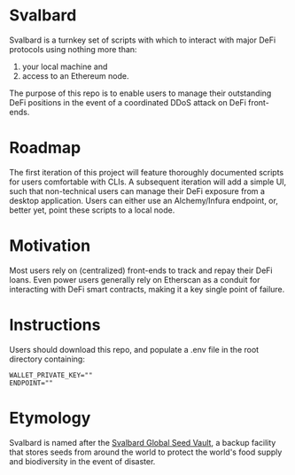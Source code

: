# Svalbard

Svalbard is a turnkey set of scripts with which to interact with major DeFi protocols using nothing more than:
1. your local machine and
2. access to an Ethereum node.

The purpose of this repo is to enable users to manage their outstanding DeFi positions in the event of a coordinated DDoS attack on DeFi front-ends.

# Roadmap

The first iteration of this project will feature thoroughly documented scripts for users comfortable with CLIs. A subsequent iteration will add a simple UI, such that non-technical users can manage their DeFi exposure from a desktop application.  Users can either use an Alchemy/Infura endpoint, or, better yet, point these scripts to a local node.

# Motivation

Most users rely on (centralized) front-ends to track and repay their DeFi loans. Even power users generally rely on Etherscan as a conduit for interacting with DeFi smart contracts, making it a key single point of failure.

# Instructions

Users should download this repo, and populate a .env file in the root directory containing:

```
WALLET_PRIVATE_KEY=""
ENDPOINT=""
```

# Etymology

Svalbard is named after the [Svalbard Global Seed Vault](https://en.wikipedia.org/wiki/Svalbard_Global_Seed_Vault), a backup facility that stores seeds from around the world to protect the world's food supply and biodiversity in the event of disaster.